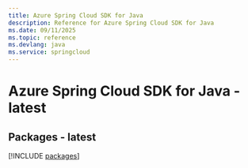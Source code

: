 ```yaml
---
title: Azure Spring Cloud SDK for Java
description: Reference for Azure Spring Cloud SDK for Java
ms.date: 09/11/2025
ms.topic: reference
ms.devlang: java
ms.service: springcloud
---
```

# Azure Spring Cloud SDK for Java - latest
## Packages - latest
[!INCLUDE [packages](spring-cloud-index.md)]